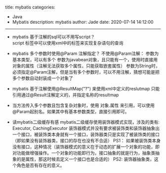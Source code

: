 title: mybatis
categories:
  - Java
  - Mybatis
description: mybatis
author: Jade
date: 2020-07-14 14:12:00
---

- mybatis 基于注解的sql可以不用写script？  
	script 标签中可以使用xml中的标签来实现复杂语句的查询
- mybatis 多个参数时使用@Param 注解指定？
	不使用@Param注解：
		参数为基本类型，可以有多个
		参数为javabean对象，且只能有一个，使用时直接用对象的属性（注解无法获取多个属性，只能获取嵌套属性）
	参数为String时，必须指定@Param注解，但是当有多个参数时，可以不用注解，猜想可能是把多个参数自动封装成一个对象了
- mybatis 基于注解使用@ResultMap("?") 来使用xml中定义的reslutmap
	只能引用通过@Result注解定义的，并指定名称的resultmap
- 当方法传入多个参数且包含复杂对象时，使用 对象.属性 来引用，可以使用@Param起别名。如果其中有基本参数类型，直接引用即可。


- 读mybatis二级缓存有感
mybatis二级缓存使用装饰器模式实现，涉及的类有: Executor, CachingExecutor
装饰器模式并没有要求被装饰类和装饰器抽象出一个接口，被装饰类本身就有一个接口，装饰器类只是实现了被装饰类的接口（即如果没有装饰器类，接口的存在也没有不合适）
PS1： 如果被装饰类本身没有接口，这种情况（装饰器模式的意义在于动态的扩展一个对象的功能，即对功能做增强操作。一个对象的功能即行为，接口抽象的就是行为，抽象类抽象的是属性，那这时候去定义一个接口也是合适的）
PS2:  装饰器抽象类，这个角色是否有存在的意义。
